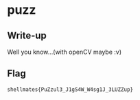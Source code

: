 # puzz

## Write-up

Well you know...(with openCV maybe :v)

## Flag

`shellmates{PuZzul3_J1gS4W_W4sg1J_3LUZZup}`
